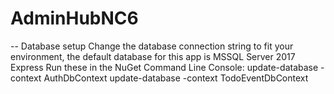 # AdminHubNC6
-- Database setup
Change the database connection string to fit your environment, the default database for this app is MSSQL Server 2017 Express
Run these in the NuGet Command Line Console:
update-database -context AuthDbContext
update-database -context TodoEventDbContext